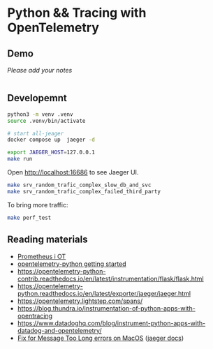 # Python && Tracing with OpenTelemetry

## Demo

*Please add your notes*

```bash
```

## Developemnt


```bash
python3 -m venv .venv
source .venv/bin/activate
```

```bash
# start all-jeager
docker compose up  jaeger -d

export JAEGER_HOST=127.0.0.1
make run
```

Open [http://localhost:16686](http://localhost:16686) to see Jaeger UI.

```bash
make srv_random_trafic_complex_slow_db_and_svc
make srv_random_trafic_complex_failed_third_party
```

To bring more traffic:

```bash
make perf_test
```

## Reading materials

- [Prometheus i OT](https://open-telemetry.github.io/opentelemetry-python/getting-started.html#use-metrics-with-prometheus)
- [opentelemetry-python getting started](https://opentelemetry-python.readthedocs.io/en/stable/getting-started.html)
- https://opentelemetry-python-contrib.readthedocs.io/en/latest/instrumentation/flask/flask.html
- https://opentelemetry-python.readthedocs.io/en/latest/exporter/jaeger/jaeger.html
- https://opentelemetry.lightstep.com/spans/
- https://blog.thundra.io/instrumentation-of-python-apps-with-opentracing
- https://www.datadoghq.com/blog/instrument-python-apps-with-datadog-and-opentelemetry/
- [Fix for Message Too Long errors on MacOS](https://github.com/jaegertracing/jaeger-client-node/issues/124#issuecomment-324222456) ([jaeger docs](https://www.jaegertracing.io/docs/1.19/client-libraries/#emsgsize-and-udp-buffer-limits))